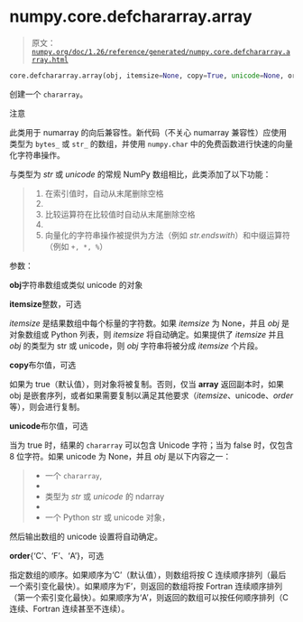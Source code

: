 # numpy.core.defchararray.array

> 原文：[`numpy.org/doc/1.26/reference/generated/numpy.core.defchararray.array.html`](https://numpy.org/doc/1.26/reference/generated/numpy.core.defchararray.array.html)

```py
core.defchararray.array(obj, itemsize=None, copy=True, unicode=None, order=None)
```

创建一个 `chararray`。

注意

此类用于 numarray 的向后兼容性。新代码（不关心 numarray 兼容性）应使用类型为 `bytes_` 或 `str_` 的数组，并使用 `numpy.char` 中的免费函数进行快速的向量化字符串操作。

与类型为 *str* 或 *unicode* 的常规 NumPy 数组相比，此类添加了以下功能：

> 1.  在索引值时，自动从末尾删除空格
> 1.  
> 1.  比较运算符在比较值时自动从末尾删除空格
> 1.  
> 1.  向量化的字符串操作被提供为方法（例如 *str.endswith*）和中缀运算符（例如 `+, *, %`）

参数：

**obj**字符串数组或类似 unicode 的对象

**itemsize**整数，可选

*itemsize* 是结果数组中每个标量的字符数。如果 *itemsize* 为 None，并且 *obj* 是对象数组或 Python 列表，则 *itemsize* 将自动确定。如果提供了 *itemsize* 并且 *obj* 的类型为 str 或 unicode，则 *obj* 字符串将被分成 *itemsize* 个片段。

**copy**布尔值，可选

如果为 true（默认值），则对象将被复制。否则，仅当 __array__ 返回副本时，如果 obj 是嵌套序列，或者如果需要复制以满足其他要求（*itemsize*、unicode、*order* 等），则会进行复制。

**unicode**布尔值，可选

当为 true 时，结果的 `chararray` 可以包含 Unicode 字符；当为 false 时，仅包含 8 位字符。如果 unicode 为 None，并且 *obj* 是以下内容之一：

> +   一个 `chararray`,
> +   
> +   类型为 *str* 或 *unicode* 的 ndarray
> +   
> +   一个 Python str 或 unicode 对象，

然后输出数组的 unicode 设置将自动确定。

**order**{‘C’、‘F’、‘A’}，可选

指定数组的顺序。如果顺序为‘C’（默认值），则数组将按 C 连续顺序排列（最后一个索引变化最快）。如果顺序为‘F’，则返回的数组将按 Fortran 连续顺序排列（第一个索引变化最快）。如果顺序为‘A’，则返回的数组可以按任何顺序排列（C 连续、Fortran 连续甚至不连续）。
